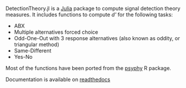 DetectionTheory.jl is a [Julia](http://www.julialang.org) package to compute signal detection theory measures. It includes functions to compute _d'_ for the following tasks:

- ABX
- Multiple alternatives forced choice
- Odd-One-Out with 3 response alternatives (also known as oddity, or triangular method)
- Same-Different
- Yes-No

Most of the functions have been ported from the [psyphy](http://cran.r-project.org/web/packages/psyphy/index.html) R package.

Documentation is available on [readthedocs](http://sdtjl.readthedocs.org/en/latest/)